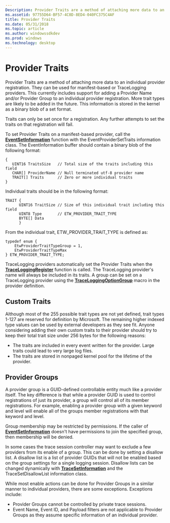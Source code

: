 ```yaml
---
Description: Provider Traits are a method of attaching more data to an individual provider registration.
ms.assetid: 97755D64-BF57-4C0D-8ED4-040FC375C4AF
title: Provider Traits
ms.date: 05/31/2018
ms.topic: article
ms.author: windowssdkdev
ms.prod: windows
ms.technology: desktop
---
```


# Provider Traits

Provider Traits are a method of attaching more data to an individual provider registration. They can be used for manifest-based or TraceLogging providers. This currently includes support for adding a Provider Name and/or Provider Group to an individual provider registration. More trait types are likely to be added in the future. This information is stored in the kernel as a binary blob of a set format.

Traits can only be set once for a registration. Any further attempts to set the traits on that registration will fail.

To set Provider Traits on a manifest-based provider, call the [**EventSetInformation**](/windows/win32/Evntprov/nf-evntprov-eventsetinformation?branch=master) function with the EventProviderSetTraits information class. The EventInformation buffer should contain a binary blob of the following format:

``` syntax
{
   UINT16 TraitsSize   // Total size of the traits including this field
   CHAR[] ProviderName // Null terminated utf-8 provider name
   TRAIT[] Traits      // Zero or more individual traits
}
```

Individual traits should be in the following format:

``` syntax
TRAIT {
      UINT16 TraitSize // Size of this individual trait including this field
      UINT8 Type       // ETW_PROVIDER_TRAIT_TYPE
      BYTE[] Data
      }
```

From the individual trait, ETW\_PROVIDER\_TRAIT\_TYPE is defined as:

``` syntax
typedef enum {
    EtwProviderTraitTypeGroup = 1,
    EtwProviderTraitTypeMax
} ETW_PROVIDER_TRAIT_TYPE;
```

TraceLogging providers automatically set the Provider Traits when the [**TraceLoggingRegister**](tracelogging.traceloggingregister) function is called. The TraceLogging provider's name will always be included in its traits. A group can be set on a TraceLogging provider using the [**TraceLoggingOptionGroup**](tracelogging.traceloggingoptiongroup) macro in the provider definition.

## Custom Traits

Although most of the 255 possible trait types are not yet defined, trait types 1-127 are reserved for definition by Microsoft. The remaining higher indexed type values can be used by external developers as they see fit. Anyone considering adding their own custom traits to their provider should try to keep their total trait size under 256 bytes for the following reasons:

-   The traits are included in every event written for the provider. Large traits could lead to very large log files.
-   The traits are stored in nonpaged kernel pool for the lifetime of the provider.

## Provider Groups

A provider group is a GUID-defined controllable entity much like a provider itself. The key difference is that while a provider GUID is used to control registrations of just its provider, a group will control all of its member registrations. For example, enabling a provider group with a given keyword and level will enable all of the groups member registrations with that keyword and level.

Group membership may be restricted by permissions. If the caller of [**EventSetInformation**](/windows/win32/Evntprov/nf-evntprov-eventsetinformation?branch=master) doesn't have permissions to join the specified group, then membership will be denied.

In some cases the trace session controller may want to exclude a few providers from its enable of a group. This can be done by setting a disallow list. A disallow list is a list of provider GUIDs that will not be enabled based on the group settings for a single logging session. Disallow lists can be changed dynamically with [**TraceSetInformation**](tracesetinformation.md) and the TraceSetDisallowList information class.

While most enable actions can be done for Provider Groups in a similar manner to individual providers, there are some exceptions. Exceptions include:

-   Provider Groups cannot be controlled by private trace sessions.
-   Event Name, Event ID, and Payload filters are not applicable to Provider Groups as they assume specific information of an individual provider.

 

 



